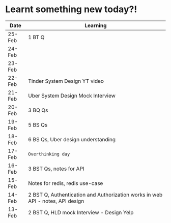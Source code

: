 # Learnt something new today?!

| Date | Learning |
|------|----------|
| 25-Feb | 1 BT Q |
| 24-Feb | |
| 23-Feb | |
| 22-Feb | Tinder System Design YT video |
| 21-Feb | Uber System Design Mock Interview |
| 20-Feb | 3 BQ Qs |
| 19-Feb | 5 BS Qs |
| 18-Feb | 6 BS Qs, Uber design understanding |
| 17-Feb | `Overthinking day` |
| 16-Feb | 3 BST Qs, notes for API |
| 15-Feb | Notes for redis, redis use-case |
| 14-Feb | 2 BST Q, Authentication and Authorization works in web API - notes, API design |
| 13-Feb | 2 BST Q, HLD mock Interview - Design Yelp |
| 12-Feb | 2 BST Q, Design A Location Based Service - Yelp understanding & notes |
| 11-Feb | 1 BT Q, Quadtree vs Geohash |
| 10-Feb | 2 BT Q, basic understanding of quadtree and hilbert curve |
| 09-Feb | 3 BT Q, Uber design YT video |
| 08-Feb | 3 BT Q, race condition notes, lock for single server & distributed server, mock hld - leetcode |
| 07-Feb | Online Judge System Design |
| 06-Feb | 1 BT, 1 Heap, read about how to prevent race condition in distributed arch |
| 05-Feb | 1 BT problem, 1 Heap problem, HLD mock interview of bookmyshow.com |
| 04-Feb | 2 BT problem, 2 Heap problem, HLD of bookmyshow.com|
| 03-Feb | 3 BT problem, 1 Heap problem, HLD of bookmyshow.com, ElasticSearch - search bar |
| 02-Feb | 7 BT problem, 3 Heap problem, read and make notes on database scalling |
| 01-Feb | 3 BT problems, 6 Heap problems, database scalling |
| 31-Jan | 2 BT problems |
| 30-Jan | Started learning about non relational database |
| 29-Jan | BT 2 problems |
| 28-Jan | Binary Tree - preorder, postorder, inorder iterative |
| 27-Jan | Relational database notes revision, Binary Tree - preorder, postorder, inorder recursive |
| 26-Jan | 1 DP Q, started Binary Tree |
| 25-Jan | Read and understood about relational databases |
| 24-Jan | 3 practice problem from DP |
| 23-Jan | 2 practice problem from DP |
| 22-Jan | Leant about cache in HLD |
| 21-Jan | Revision of tinyURL SD and notes down interviewee Q for tinyURL |
